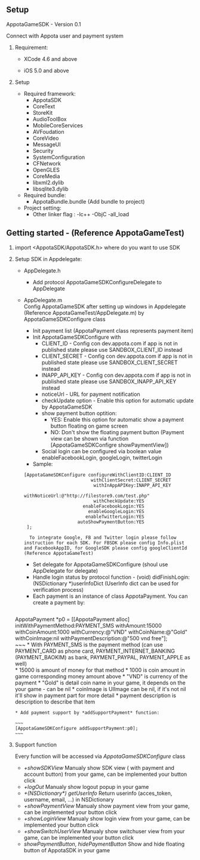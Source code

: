 Setup
------------------

AppotaGameSDK - Version 0.1

Connect with Appota user and payment system

1. Requirement:

	*	XCode 4.6 and above

	*	iOS 5.0 and above

2. Setup

	*	Required framework: 
		* AppotaSDK
		* CoreText
		* StoreKit
		* AudioToolBox
		* MobileCoreServices
		* AVFoudation
		* CoreVideo
		* MessageUI
		* Security
		* SystemConfiguration
		* CFNetwork
		* OpenGLES
		* CoreMedia
		* libxml2.dylib
		* libsqlite3.dylib
	* 	Required bundle:
		* AppotaBundle.bundle (Add bundle to project)
	* Project setting:
		* Other linker flag : -lc++ -ObjC -all_load
		
		
Getting started - (Reference AppotaGameTest)
----------------
1. 	import <AppotaSDK/AppotaSDK.h> where do you want to use SDK
2.	Setup SDK in Appdelegate:
	* AppDelegate.h
	
		* Add protocol AppotaGameSDKConfigureDelegate to AppDelegate
	* AppDelegate.m		
	Config AppotaGameSDK after setting up windows in Appdelegate (Reference AppotaGameTest/AppDelegate.m) by AppotaGameSDKConfigure class
		* Init payment list (AppotaPayment class represents payment item)
		* Init AppotaGameSDKConfigure with 
			* CLIENT_ID - Config con dev.appota.com if app is not in published state please use SANDBOX_CLIENT_ID instead
			* CLIENT_SECRET - Config con dev.appota.com if app is not in published state please use SANDBOX_CLIENT_SECRET instead
			* INAPP_API_KEY - Config con dev.appota.com if app is not in published state please use SANDBOX_INAPP_API_KEY instead
			* noticeUrl - URL for payment notification
			* checkUpdate option - Enable this option for automatic update by AppotaGameSDK
			* show payment button optition:
				- YES: Enable this option for automatic show a payment button floating on game screen
				- NO: Don't show the floating payment button (Payment view can be shown via function [AppotaGameSDKConfigre showPaymentView])
			* Social login can be configured via boolean value enableFacebookLogin, googleLogin, twitterLogin
		* Sample:
		
		~~~~
	    [AppotaGameSDKConfigure configureWithClientID:CLIENT_ID
                                 withClientSecret:CLIENT_SECRET
                                  withInAppAPIKey:INAPP_API_KEY
                         withNoticeUrl:@"http://filestore9.com/test.php"
                                  withCheckUpdate:YES
                              enableFacebookLogin:YES
                                enableGoogleLogin:YES
                               enableTwitterLogin:YES
                            autoShowPaymentButton:YES
	     ];
		
		~~~~
			To integrate Google, FB and Twitter login please follow instruction for each SDK. For FBSDK please config Info.plist and FacebookAppID, for GoogleSDK please config googleClientId (Reference AppotaGameTest)
		* Set delegate for AppotaGameSDKConfigure (shoul use AppDelegate for delegate)
		* Handle login status by protocol function - (void) didFinishLogin:(NSDictionary *)userInfoDict (UserInfo dict can be used for verification process)
		* Each payment is an instance of class AppotaPayment. You can create a payment by:
		
		~~~
    AppotaPayment *p0 = [[AppotaPayment alloc] 
    initWithPaymentMethod:PAYMENT_SMS 
    withAmount:15000 
    withCoinAmount:1000 
    withCurrency:@"VND" 
    withCoinName:@"Gold" 
    withCoinImage:nil 
    withPaymentDescription:@"500 vnd free"];	
		~~~
			* With PAYMENT_SMS is the payment method (can use PAYMENT_CARD as phone card, PAYMENT_INTERNET_BANKING (PAYMENT_BAOKIM) as bank, PAYMENT_PAYPAL, PAYMENT_APPLE as well)		
			* 15000 is amount of money for that method
			* 1000 is coin amount in game corresponding money amount above
			* "VND" is currency of the payment
			* "Gold" is detail coin name in your game, it depends on the your game - can be nil
			* coinImage is UIImage can be nil, if it's not nil it'll show in payment part for more detail
			* payment description is description to describe that item
	
		* Add payment support by *addSupportPayment* function:
		
		~~~
	    [AppotaGameSDKConfigure addSupportPayment:p0];		
		~~~
3. Support function

	Every function will be accessed via  *AppotaGameSDKConfigure* class
	* *+showSDKView* Manualy show SDK view ( with payment and account button) from your game, can be implemented your button click
	* *+logOut* Manualy show logout popup in your game
	* *+(NSDictionary\*) getUserInfo* Return userinfo (acces_token, username, email, …) in NSDictionary
	* *+showPaymentView* Manualy show payment view from your game, can be implemented your button click
	* *+showLoginView* Manualy show login view from your game, can be implemented your button click
	* *+showSwitchUserView* Manualy show switchuser view from your game, can be implemented your button click	
	* *showPaymentButton*, *hidePaymentButton* Show and hide floating button of AppotaSDK in your game
